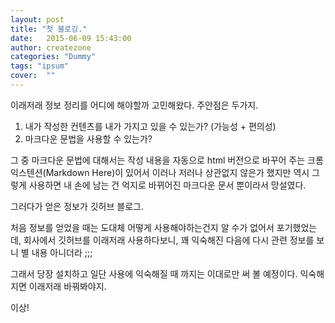 ```yaml
---
layout: post
title: "첫 블로깅."
date:   2015-06-09 15:43:00
author: createzone
categories: "Dummy"
tags: "ipsum"
cover:  ""
---
```


이래저래 정보 정리를 어디에 해야할까 고민해왔다.
주안점은 두가지.

1. 내가 작성한 컨텐츠를 내가 가지고 있을 수 있는가? (가능성 + 편의성)
1. 마크다운 문법을 사용할 수 있는가?

그 중 마크다운 문법에 대해서는 작성 내용을 자동으로 html 버전으로 바꾸어 주는 크롬 익스텐션(Markdown Here)이 있어서 이러나 저러나 상관없지 않은가 했지만 역시 그렇게 사용하면 내 손에 남는 건 억지로 바뀌어진 마크다운 문서 뿐이라서 망설였다.

그러다가 얻은 정보가 깃허브 블로그.

처음 정보를 얻었을 때는 도대체 어떻게 사용해야하는건지 알 수가 없어서 포기했었는데, 회사에서 깃허브를 이래저래 사용하다보니, 꽤 익숙해진 다음에 다시 관련 정보를 보니 별 내용 아니더라 ;;;

그래서 당장 설치하고 일단 사용에 익숙해질 때 까지는 이대로만 써 볼 예정이다. 익숙해지면 이래저래 바꿔봐야지.

이상!